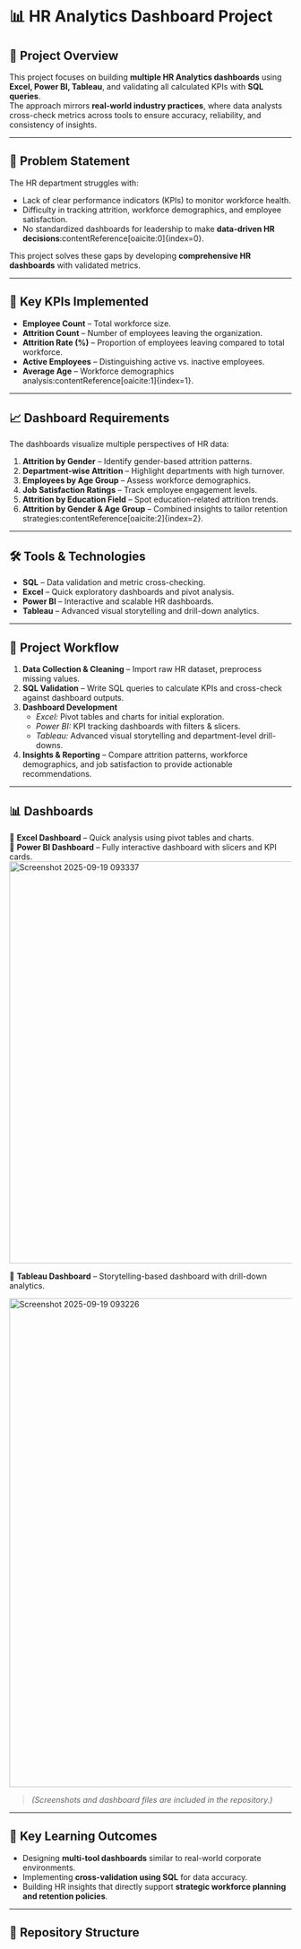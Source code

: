 # 📊 HR Analytics Dashboard Project

## 📌 Project Overview
This project focuses on building **multiple HR Analytics dashboards** using **Excel, Power BI, Tableau**, and validating all calculated KPIs with **SQL queries**.  
The approach mirrors **real-world industry practices**, where data analysts cross-check metrics across tools to ensure accuracy, reliability, and consistency of insights.  

---

## 🏢 Problem Statement
The HR department struggles with:
- Lack of clear performance indicators (KPIs) to monitor workforce health.
- Difficulty in tracking attrition, workforce demographics, and employee satisfaction.
- No standardized dashboards for leadership to make **data-driven HR decisions**:contentReference[oaicite:0]{index=0}.

This project solves these gaps by developing **comprehensive HR dashboards** with validated metrics.

---

## 🎯 Key KPIs Implemented
- **Employee Count** – Total workforce size.  
- **Attrition Count** – Number of employees leaving the organization.  
- **Attrition Rate (%)** – Proportion of employees leaving compared to total workforce.  
- **Active Employees** – Distinguishing active vs. inactive employees.  
- **Average Age** – Workforce demographics analysis:contentReference[oaicite:1]{index=1}.  

---

## 📈 Dashboard Requirements
The dashboards visualize multiple perspectives of HR data:
1. **Attrition by Gender** – Identify gender-based attrition patterns.  
2. **Department-wise Attrition** – Highlight departments with high turnover.  
3. **Employees by Age Group** – Assess workforce demographics.  
4. **Job Satisfaction Ratings** – Track employee engagement levels.  
5. **Attrition by Education Field** – Spot education-related attrition trends.  
6. **Attrition by Gender & Age Group** – Combined insights to tailor retention strategies:contentReference[oaicite:2]{index=2}.  

---

## 🛠️ Tools & Technologies
- **SQL** – Data validation and metric cross-checking.  
- **Excel** – Quick exploratory dashboards and pivot analysis.  
- **Power BI** – Interactive and scalable HR dashboards.  
- **Tableau** – Advanced visual storytelling and drill-down analytics.  

---

## 📂 Project Workflow
1. **Data Collection & Cleaning** – Import raw HR dataset, preprocess missing values.  
2. **SQL Validation** – Write SQL queries to calculate KPIs and cross-check against dashboard outputs.  
3. **Dashboard Development**  
   - *Excel:* Pivot tables and charts for initial exploration.  
   - *Power BI:* KPI tracking dashboards with filters & slicers.  
   - *Tableau:* Advanced visual storytelling and department-level drill-downs.  
4. **Insights & Reporting** – Compare attrition patterns, workforce demographics, and job satisfaction to provide actionable recommendations.  

---

## 📊 Dashboards
🔹 **Excel Dashboard** – Quick analysis using pivot tables and charts.  
🔹 **Power BI Dashboard** – Fully interactive dashboard with slicers and KPI cards.
<img width="1280" height="718" alt="Screenshot 2025-09-19 093337" src="https://github.com/user-attachments/assets/b2da75e2-b4c4-448f-b76c-a25cdaf9ed39" />

🔹 **Tableau Dashboard** – Storytelling-based dashboard with drill-down analytics.  

<img width="1552" height="873" alt="Screenshot 2025-09-19 093226" src="https://github.com/user-attachments/assets/3469d8ab-b713-47fd-8035-cb9ffce1dc99" />

> *(Screenshots and dashboard files are included in the repository.)*  

---

## 🚀 Key Learning Outcomes
- Designing **multi-tool dashboards** similar to real-world corporate environments.  
- Implementing **cross-validation using SQL** for data accuracy.  
- Building HR insights that directly support **strategic workforce planning and retention policies**.  

---

## 📎 Repository Structure
